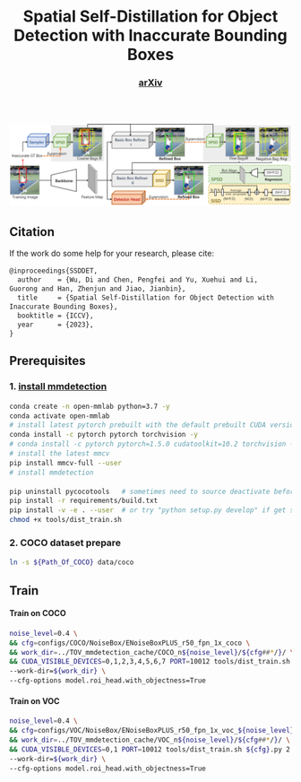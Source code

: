 <div align="center">   
  
# Spatial Self-Distillation for Object Detection with Inaccurate Bounding Boxes
</div>


<h3 align="center">
  <a href="https://arxiv.org/abs/2307.12101">arXiv</a> 
</h3>


<br><br>

![SSD-Det](sources/framework.png)


## Citation
If the work do some help for your research, please cite:
```
@inproceedings{SSDDET,
  author    = {Wu, Di and Chen, Pengfei and Yu, Xuehui and Li,
Guorong and Han, Zhenjun and Jiao, Jianbin},
  title     = {Spatial Self-Distillation for Object Detection with Inaccurate Bounding Boxes},
  booktitle = {ICCV},
  year      = {2023},
}
```

## Prerequisites

### 1. [install mmdetection](./docs/install.md>)
```bash
conda create -n open-mmlab python=3.7 -y
conda activate open-mmlab
# install latest pytorch prebuilt with the default prebuilt CUDA version (usually the latest)
conda install -c pytorch pytorch torchvision -y
# conda install -c pytorch pytorch=1.5.0 cudatoolkit=10.2 torchvision -y
# install the latest mmcv
pip install mmcv-full --user
# install mmdetection

pip uninstall pycocotools   # sometimes need to source deactivate before, for 
pip install -r requirements/build.txt
pip install -v -e . --user  # or try "python setup.py develop" if get still got pycocotools error
chmod +x tools/dist_train.sh
```

### 2. COCO dataset prepare

```bash
ln -s ${Path_Of_COCO} data/coco
```

## Train
#### Train on COCO

```bash
noise_level=0.4 \
&& cfg=configs/COCO/NoiseBox/ENoiseBoxPLUS_r50_fpn_1x_coco \
&& work_dir=../TOV_mmdetection_cache/COCO_n${noise_level}/${cfg##*/}/ \
&& CUDA_VISIBLE_DEVICES=0,1,2,3,4,5,6,7 PORT=10012 tools/dist_train.sh ${cfg}.py 8 \
--work-dir=${work_dir} \
--cfg-options model.roi_head.with_objectness=True
```
#### Train on VOC
```bash
noise_level=0.4 \
&& cfg=configs/VOC/NoiseBox/ENoiseBoxPLUS_r50_fpn_1x_voc_${noise_level} \
&& work_dir=../TOV_mmdetection_cache/VOC_n${noise_level}/${cfg##*/}/ \
&& CUDA_VISIBLE_DEVICES=0,1 PORT=10012 tools/dist_train.sh ${cfg}.py 2 \
--work-dir=${work_dir} \
--cfg-options model.roi_head.with_objectness=True
```

